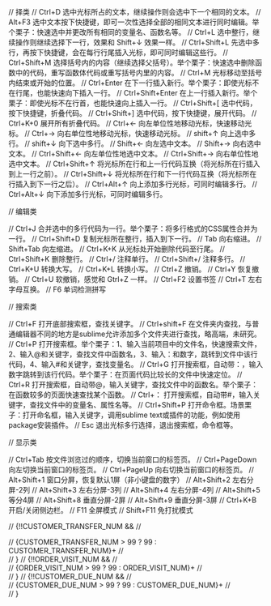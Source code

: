 // 择类
// Ctrl+D 选中光标所占的文本，继续操作则会选中下一个相同的文本。
// Alt+F3 选中文本按下快捷键，即可一次性选择全部的相同文本进行同时编辑。举个栗子：快速选中并更改所有相同的变量名、函数名等。
// Ctrl+L 选中整行，继续操作则继续选择下一行，效果和 Shift+↓ 效果一样。
// Ctrl+Shift+L 先选中多行，再按下快捷键，会在每行行尾插入光标，即可同时编辑这些行。
// Ctrl+Shift+M 选择括号内的内容（继续选择父括号）。举个栗子：快速选中删除函数中的代码，重写函数体代码或重写括号内里的内容。
// Ctrl+M 光标移动至括号内结束或开始的位置。
// Ctrl+Enter 在下一行插入新行。举个栗子：即使光标不在行尾，也能快速向下插入一行。
// Ctrl+Shift+Enter 在上一行插入新行。举个栗子：即使光标不在行首，也能快速向上插入一行。
// Ctrl+Shift+[ 选中代码，按下快捷键，折叠代码。
// Ctrl+Shift+] 选中代码，按下快捷键，展开代码。
// Ctrl+K+0 展开所有折叠代码。
// Ctrl+← 向左单位性地移动光标，快速移动光标。
// Ctrl+→ 向右单位性地移动光标，快速移动光标。
// shift+↑ 向上选中多行。
// shift+↓ 向下选中多行。
// Shift+← 向左选中文本。
// Shift+→ 向右选中文本。
// Ctrl+Shift+← 向左单位性地选中文本。
// Ctrl+Shift+→ 向右单位性地选中文本。
// Ctrl+Shift+↑ 将光标所在行和上一行代码互换（将光标所在行插入到上一行之前）。
// Ctrl+Shift+↓ 将光标所在行和下一行代码互换（将光标所在行插入到下一行之后）。
// Ctrl+Alt+↑ 向上添加多行光标，可同时编辑多行。
// Ctrl+Alt+↓ 向下添加多行光标，可同时编辑多行。


// 编辑类

// Ctrl+J 合并选中的多行代码为一行。举个栗子：将多行格式的CSS属性合并为一行。
// Ctrl+Shift+D  复制光标所在整行，插入到下一行。
// Tab 向右缩进。
// Shift+Tab 向左缩进。
// Ctrl+K+K 从光标处开始删除代码至行尾。
// Ctrl+Shift+K 删除整行。
// Ctrl+/ 注释单行。
// Ctrl+Shift+/ 注释多行。
// Ctrl+K+U 转换大写。
// Ctrl+K+L 转换小写。
// Ctrl+Z 撤销。
// Ctrl+Y 恢复撤销。
// Ctrl+U 软撤销，感觉和 Gtrl+Z 一样。
// Ctrl+F2 设置书签
// Ctrl+T 左右字母互换。
// F6 单词检测拼写


// 搜索类

// Ctrl+F 打开底部搜索框，查找关键字。
// Ctrl+shift+F 在文件夹内查找，与普通编辑器不同的地方是sublime允许添加多个文件夹进行查找，略高端，未研究。
// Ctrl+P 打开搜索框。举个栗子：1、输入当前项目中的文件名，快速搜索文件，2、输入@和关键字，查找文件中函数名，3、输入：和数字，跳转到文件中该行代码，4、输入#和关键字，查找变量名。
// Ctrl+G 打开搜索框，自动带：，输入数字跳转到该行代码。举个栗子：在页面代码比较长的文件中快速定位。
// Ctrl+R 打开搜索框，自动带@，输入关键字，查找文件中的函数名。举个栗子：在函数较多的页面快速查找某个函数。
// Ctrl+： 打开搜索框，自动带#，输入关键字，查找文件中的变量名、属性名等。
// Ctrl+Shift+P 打开命令框。场景栗子：打开命名框，输入关键字，调用sublime text或插件的功能，例如使用package安装插件。
// Esc 退出光标多行选择，退出搜索框，命令框等。


// 显示类

// Ctrl+Tab 按文件浏览过的顺序，切换当前窗口的标签页。
// Ctrl+PageDown 向左切换当前窗口的标签页。
// Ctrl+PageUp 向右切换当前窗口的标签页。
// Alt+Shift+1 窗口分屏，恢复默认1屏（非小键盘的数字）
// Alt+Shift+2 左右分屏-2列
// Alt+Shift+3 左右分屏-3列
// Alt+Shift+4 左右分屏-4列
// Alt+Shift+5 等分4屏
// Alt+Shift+8 垂直分屏-2屏
// Alt+Shift+9 垂直分屏-3屏
// Ctrl+K+B 开启/关闭侧边栏。
// F11 全屏模式
// Shift+F11 免打扰模式







// {!!CUSTOMER_TRANSFER_NUM &&
// 					<div className = {moveHintClass}>
// 						{CUSTOMER_TRANSFER_NUM > 99 ? 99 : CUSTOMER_TRANSFER_NUM}<label>+</label>
// 					</div>
// 				}
// 				{!!ORDER_VISIT_NUM &&
// 					<div className={advanceClass}>
// 						{ORDER_VISIT_NUM > 99 ? 99 : ORDER_VISIT_NUM}<label>+</label>
// 					</div>
// 				}
// 				{!!CUSTOMER_DUE_NUM &&
// 					<div className={expireClass}>
// 						{CUSTOMER_DUE_NUM > 99 ? 99 : CUSTOMER_DUE_NUM}<label>+</label>
// 					</div>
// 				}














